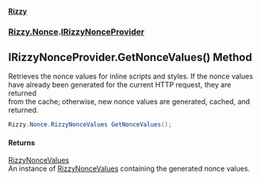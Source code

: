 #### [Rizzy](index 'index')
### [Rizzy.Nonce](Rizzy.Nonce 'Rizzy.Nonce').[IRizzyNonceProvider](Rizzy.Nonce.IRizzyNonceProvider 'Rizzy.Nonce.IRizzyNonceProvider')

## IRizzyNonceProvider.GetNonceValues() Method

Retrieves the nonce values for inline scripts and styles. If the nonce values  
have already been generated for the current HTTP request, they are returned  
from the cache; otherwise, new nonce values are generated, cached, and returned.

```csharp
Rizzy.Nonce.RizzyNonceValues GetNonceValues();
```

#### Returns
[RizzyNonceValues](Rizzy.Nonce.RizzyNonceValues 'Rizzy.Nonce.RizzyNonceValues')  
An instance of [RizzyNonceValues](Rizzy.Nonce.RizzyNonceValues 'Rizzy.Nonce.RizzyNonceValues') containing the generated nonce values.